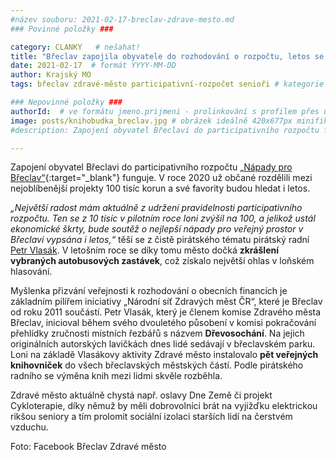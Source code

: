 ```yaml
---
#název souboru: 2021-02-17-breclav-zdrave-mesto.md
### Povinné položky ###

category: CLANKY   # nešahat!
title: "Břeclav zapojila obyvatele do rozhodování o rozpočtu, letos se zaměří i na mezigenerační setkávání"
date: 2021-02-17  # formát YYYY-MM-DD
author: Krajský MO
tags: břeclav zdravé-město participativní-rozpočet senioři # kategorie odděleny mezerami, např. volby zemědělství životní-prostředí piráti (viz https://jihomoravsky.pirati.cz/tags/)

### Nepovinné položky ###
authorId:  # ve formátu jmeno.prijmeni - prolinkování s profilem přes uid
image: posts/knihobudka_breclav.jpg # obrázek ideálně 420x677px minifikovaný přes https://tinypng.com/
#description: Zapojení obyvatel Břeclavi do participativního rozpočtu funguje. V roce 2020 už občané rozdělili mezi nejoblíbenější projekty 100 tisíc korun a své favority budou hledat i letos. 

---
```


Zapojení obyvatel Břeclavi do participativního rozpočtu [„Nápady pro Břeclav“](http://www.napadyprobreclav.cz/){:target="_blank"} funguje. V roce 2020 už občané rozdělili mezi nejoblíbenější projekty 100 tisíc korun a své favority budou hledat i letos. 

*„Největší radost mám aktuálně z udržení pravidelnosti participativního rozpočtu. Ten se z 10 tisíc v pilotním roce loni zvýšil na 100, a jelikož ustál ekonomické škrty, bude soutěž o nejlepší nápady pro veřejný prostor v Břeclavi vypsána i letos,“* těší se z čistě pirátského tématu pirátský radní [Petr Vlasák](https://jihomoravsky.pirati.cz/lide/petr-vlasak/). V letošním roce se díky tomu město dočká **zkrášlení vybraných autobusových zastávek**, což získalo největší ohlas v loňském hlasování.   

Myšlenka přizvání veřejnosti k rozhodování o obecních financích je základním pilířem  iniciativy „Národní síť Zdravých měst ČR“, které je Břeclav od roku 2011 součástí. Petr Vlasák, který je členem komise Zdravého města Břeclav, inicioval během svého dvouletého působení v komisi pokračování přehlídky zručnosti místních řezbářů s názvem **Dřevosochání**. Na jejich originálních autorských lavičkách dnes lidé sedávají v břeclavském parku. Loni na základě Vlasákovy aktivity Zdravé město instalovalo **pět veřejných knihovniček** do všech břeclavských městských částí. Podle pirátského radního se výměna knih mezi lidmi skvěle rozběhla.

Zdravé město aktuálně chystá např. oslavy Dne Země či projekt Cykloterapie, díky němuž by měli dobrovolníci brát na vyjížďku elektrickou rikšou seniory a tím prolomit sociální izolaci starších lidí na čerstvém vzduchu. 

Foto: Facebook Břeclav Zdravé město
